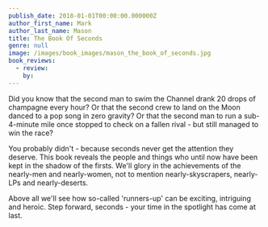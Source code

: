 ```yaml
---
publish_date: 2018-01-01T00:00:00.000000Z
author_first_name: Mark
author_last_name: Mason
title: The Book Of Seconds
genre: null
image: /images/book_images/mason_the_book_of_seconds.jpg
book_reviews:
  - review: 
    by: 
---
```

Did you know that the second man to swim the Channel drank 20 drops of champagne every hour? Or that the second crew to land on the Moon danced to a pop song in zero gravity? Or that the second man to run a sub-4-minute mile once stopped to check on a fallen rival - but still managed to win the race?

You probably didn't - because seconds never get the attention they deserve. This book reveals the people and things who until now have been kept in the shadow of the firsts. We'll glory in the achievements of the nearly-men and nearly-women, not to mention nearly-skyscrapers, nearly-LPs and nearly-deserts.

Above all we'll see how so-called 'runners-up' can be exciting, intriguing and heroic. Step forward, seconds - your time in the spotlight has come at last.